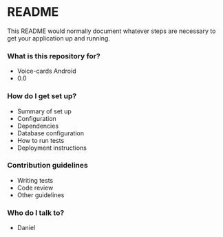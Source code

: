 # README #

This README would normally document whatever steps are necessary to get your application up and running.

### What is this repository for? ###

* Voice-cards Android
* 0.0

### How do I get set up? ###

* Summary of set up
* Configuration
* Dependencies
* Database configuration
* How to run tests
* Deployment instructions

### Contribution guidelines ###

* Writing tests
* Code review
* Other guidelines

### Who do I talk to? ###

* Daniel